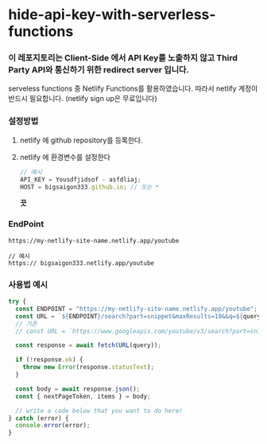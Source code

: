 # hide-api-key-with-serverless-functions

### 이 레포지토리는 Client-Side 에서 API Key를 노출하지 않고 Third Party API와 통신하기 위한 redirect server 입니다.

serveless functions 중 Netlify Functions를 활용하였습니다. 따라서 netlify 계정이 반드시 필요합니다. (netlify sign up은 무료입니다)

### 설정방법

1. netlify 에 github repository를 등록한다.

2. netlify 에 환경변수를 설정한다

   ```javascript
   // 예시
   API_KEY = Yousdfjidsof - asfdliaj;
   HOST = bigsaigon333.github.io; // 또는 *
   ```

   **끗**

### EndPoint

```
https://my-netlify-site-name.netlify.app/youtube

// 예시
https:// bigsaigon333.netlify.app/youtube
```

### 사용법 예시

```javascript
try {
  const ENDPOINT = "https://my-netlify-site-name.netlify.app/youtube";
  const URL = `${ENDPOINT}/search?part=snippet&maxResults=10&&q=${query}`;
  // 기존
  // const URL = `https://www.googleapis.com/youtube/v3/search?part=snippet&maxResults=10&&q=${query}}&key=${YOUR_OWN_API_KEY}`;

  const response = await fetch(URL(query));

  if (!response.ok) {
    throw new Error(response.statusText);
  }

  const body = await response.json();
  const { nextPageToken, items } = body;

  // write a code below that you want to do here!
} catch (error) {
  console.error(error);
}
```
